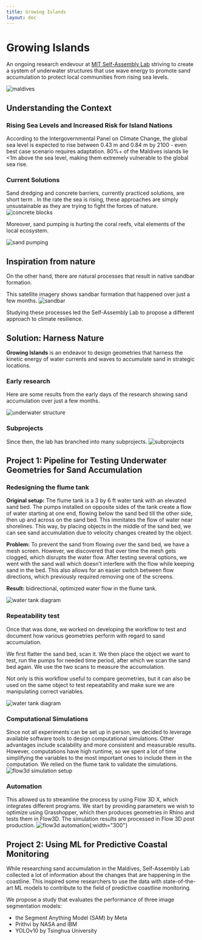 ```yaml
---
title: Growing Islands
layout: doc
---
```

# Growing Islands 
An ongoing research endevour at [MIT Self-Assembly Lab](https://selfassemblylab.mit.edu/) striving to create a system of underwater structures that use wave energy to promote sand accumulation to protect local communities from rising sea levels.

![maldives](./images/maldives.jpeg)
## Understanding the Context

### Rising Sea Levels and Increased Risk for Island Nations

According to the Intergovernmental Panel on Climate Change, the global sea level is expected to rise between 0.43 m and 0.84 m by 2100 - even best case scenario requires adaptation. 80%+ of the Maldives islands lie <1m above the sea level, making them extremely vulnerable to the global sea rise. 

### Current Solutions

Sand dredging and concrete barriers, currently practiced solutions, are short term . In the rate the sea is rising, these approaches are simply unsustainable as they are trying to fight the forces of nature.
![concrete blocks](./images/maldives_concrete.webp)

Moreover, sand pumping is hurting the coral reefs, vital elements of the local ecosystem. 

![sand pumping](./images/maldives_sand-pump.png)

## Inspiration from nature

On the other hand, there are natural processes that result in native sandbar formation.

This satellite imagery shows sandbar formation that happened over just a few months. 
![sandbar](./images/maldives_sandbar.png)

Studying these processes led the Self-Assembly Lab to propose a different approach to climate resilience.

## Solution: Harness Nature

**Growing Islands** is an endeavor to design geometries that harness the kinetic energy of water currents and waves to accumulate sand in strategic locations.

### Early research

Here are some results from the early days of the research showing sand accumulation over just a few months.

![underwater structure](./images/maldives_structure.png)

### Subprojects

Since then, the lab has branched into many subprojects.
![subprojects](./images/maldives_subprojects.png)

## Project 1: Pipeline for Testing Underwater Geometries for Sand Accumulation

### Redesigning the flume tank

**Original setup:** The flume tank is a 3 by 6 ft water tank with an elevated sand bed. The pumps installed on opposite sides of the tank create a flow of water starting at one end, flowing below the sand bed till the other side, then up and across on the sand bed. This immitates the flow of water near shorelines. This way, by placing objects in the middle of the sand bed, we can see sand accumulation due to velocity changes created by the object.

**Problem:** To prevent the sand from flowing over the sand bed, we have a mesh screen. However, we discovered that over time the mesh gets clogged, which disrupts the water flow. After testing several options, we went with the sand wall which doesn't interfere with the flow while keeping sand in the bed. This also allows for an easier switch between flow directions, which previously required removing one of the screens.

**Result:** bidirectional, optimized water flow in the flume tank.

![water tank diagram](./images/maldives_tank.png)

### Repeatability test
Once that was done, we worked on developing the workflow to test and document how various geometries perform with regard to sand accumulation.

We first flatter the sand bed, scan it. We then place the object we want to test, run the pumps for needed time period, after which we scan the sand bed again. We use the two scans to measure the accumulation. 

Not only is this workflow useful to compare geometries, but it can also be used on the same object to test repeatability and make sure we are manipulating correct variables.

![water tank diagram](./images/maldives_workflow.png)

### Computational Simulations
Since not all experiments can be set up in person, we decided to leverage available software tools to design computational simulations. Other advantages include scalability and more consistent and measurable results. However, computations have high runtime, so we spent a lot of time simplifying the variables to the most important ones to include them in the computation. We relied on the flume tank to validate the simulations.
![flow3d simulation setup](./images/maldives_flow3d.png)

### Automation
This allowed us to streamline the process by using Flow 3D X, which integrates different programs. We start by providing parameters we wish to optimize using Grasshopper, which then produces geometries in Rhino and tests them in Flow3D. The simulation results are processed in Flow 3D post production.
![flow3d automation](./images/maldives_automation.png){:width="300"}

## Project 2: Using ML for Predictive Coastal Monitoring

While researching sand accumulation in the Maldives, Self-Assembly Lab collected a lot of information about the changes that are happening in the coastline. This inspired some researchers to use the data with state-of-the-art ML models to contribute to the field of predictive coastline monitoring.

We propose a study that evaluates the performance of three image segmentation models: 
- the Segment Anything Model (SAM) by Meta
- Prithvi by NASA and IBM
- YOLOv10 by Tsinghua University